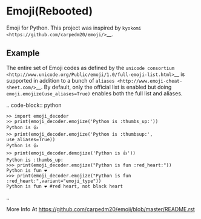 Emoji(Rebooted)
=====

Emoji for Python.  This project was inspired by `kyokomi <https://github.com/carpedm20/emoji/>`__.


Example
-------

The entire set of Emoji codes as defined by the `unicode consortium <http://www.unicode.org/Public/emoji/1.0/full-emoji-list.html>`__
is supported in addition to a bunch of `aliases <http://www.emoji-cheat-sheet.com/>`__.  By
default, only the official list is enabled but doing ``emoji.emojize(use_aliases=True)`` enables
both the full list and aliases.

.. code-block:: python

    >> import emoji_decoder
    >> print(emoji_decoder.emojize('Python is :thumbs_up:'))
    Python is 👍
    >> print(emoji_decoder.emojize('Python is :thumbsup:', use_aliases=True))
    Python is 👍
    >> print(emoji_decoder.demojize('Python is 👍'))
    Python is :thumbs_up:
    >>> print(emoji_decoder.emojize("Python is fun :red_heart:"))
    Python is fun ❤
    >>> print(emoji_decoder.emojize("Python is fun :red_heart:",variant="emoji_type"))
    Python is fun ❤️ #red heart, not black heart

..

More Info At https://github.com/carpedm20/emoji/blob/master/README.rst